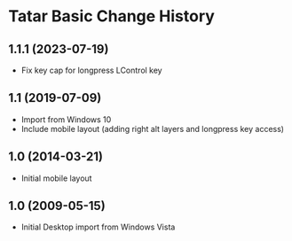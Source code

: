 Tatar Basic Change History
====================

1.1.1 (2023-07-19)
------------------
* Fix key cap for longpress LControl key

1.1 (2019-07-09)
----------------
* Import from Windows 10
* Include mobile layout (adding right alt layers and longpress key access)

1.0 (2014-03-21)
----------------
* Initial mobile layout

1.0 (2009-05-15)
----------------------
* Initial Desktop import from Windows Vista

